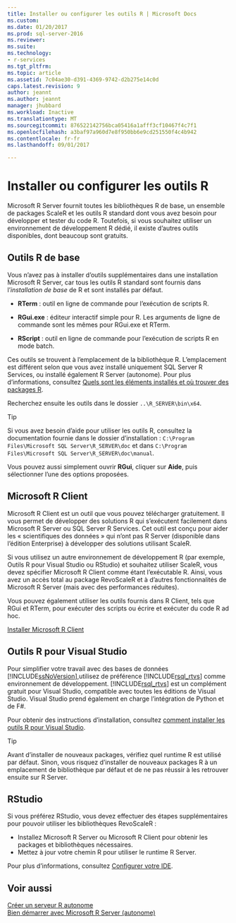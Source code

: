 ```yaml
---
title: Installer ou configurer les outils R | Microsoft Docs
ms.custom: 
ms.date: 01/20/2017
ms.prod: sql-server-2016
ms.reviewer: 
ms.suite: 
ms.technology:
- r-services
ms.tgt_pltfrm: 
ms.topic: article
ms.assetid: 7c04ae30-d391-4369-9742-d2b275e14c0d
caps.latest.revision: 9
author: jeannt
ms.author: jeannt
manager: jhubbard
ms.workload: Inactive
ms.translationtype: MT
ms.sourcegitcommit: 876522142756bca05416a1afff3cf10467f4c7f1
ms.openlocfilehash: a3baf97a960d7e8f950bb6e9cd251550f4c4b942
ms.contentlocale: fr-fr
ms.lasthandoff: 09/01/2017

---
```

# <a name="setup-or-configure-r-tools"></a>Installer ou configurer les outils R
  Microsoft R Server fournit toutes les bibliothèques R de base, un ensemble de packages ScaleR et les outils R standard dont vous avez besoin pour développer et tester du code R. Toutefois, si vous souhaitez utiliser un environnement de développement R dédié, il existe d’autres outils disponibles, dont beaucoup sont gratuits.  
  
## <a name="basic-r-tools"></a>Outils R de base  
 Vous n’avez pas à installer d’outils supplémentaires dans une installation Microsoft R Server, car tous les outils R standard sont fournis dans l’*installation de base* de R et sont installés par défaut.

-   **RTerm** : outil en ligne de commande pour l’exécution de scripts R. 
  
-   **RGui.exe** : éditeur interactif simple pour R. Les arguments de ligne de commande sont les mêmes pour RGui.exe et RTerm. 
  
-   **RScript** : outil en ligne de commande pour l’exécution de scripts R en mode batch.  

Ces outils se trouvent à l’emplacement de la bibliothèque R. L’emplacement est différent selon que vous avez installé uniquement SQL Server R Services, ou installé également R Server (autonome). Pour plus d’informations, consultez [Quels sont les éléments installés et où trouver des packages R](https://msdn.microsoft.com/library/mt695941(sql.130).aspx#Anchor_1).

Recherchez ensuite les outils dans le dossier `..\R_SERVER\bin\x64`.  

> [!TIP]  
>  Si vous avez besoin d’aide pour utiliser les outils R, consultez la documentation fournie dans le dossier d’installation : `C:\Program Files\Microsoft SQL Server\R_SERVER\doc` et dans `C:\Program Files\Microsoft SQL Server\R_SERVER\doc\manual`.  
>   
>  Vous pouvez aussi simplement ouvrir **RGui**, cliquer sur **Aide**, puis sélectionner l’une des options proposées.  

## <a name="microsoft-r-client"></a>Microsoft R Client

Microsoft R Client est un outil que vous pouvez télécharger gratuitement. Il vous permet de développer des solutions R qui s’exécutent facilement dans Microsoft R Server ou SQL Server R Services. Cet outil est conçu pour aider les « scientifiques des données » qui n’ont pas R Server (disponible dans l’édition Enterprise) à développer des solutions utilisant ScaleR. 

Si vous utilisez un autre environnement de développement R (par exemple, Outils R pour Visual Studio ou RStudio) et souhaitez utiliser ScaleR, vous devez spécifier Microsoft R Client comme étant l’exécutable R. Ainsi, vous avez un accès total au package RevoScaleR et à d’autres fonctionnalités de Microsoft R Server (mais avec des performances réduites).

Vous pouvez également utiliser les outils fournis dans R Client, tels que RGui et RTerm, pour exécuter des scripts ou écrire et exécuter du code R ad hoc.

[Installer Microsoft R Client](https://msdn.microsoft.com/microsoft-r/r-client-install)
  
##  <a name="bkmk_RTools"></a> Outils R pour Visual Studio  

 Pour simplifier votre travail avec des bases de données [!INCLUDE[ssNoVersion](../../includes/ssnoversion-md.md)],utilisez de préférence [!INCLUDE[rsql_rtvs](../../includes/rsql-rtvs-md.md)] comme environnement de développement. [!INCLUDE[rsql_rtvs](../../includes/rsql-rtvs-md.md)] est un complément gratuit pour Visual Studio, compatible avec toutes les éditions de Visual Studio. Visual Studio prend également en charge l’intégration de Python et de F#.  

 Pour obtenir des instructions d’installation, consultez [comment installer les outils R pour Visual Studio](https://docs.microsoft.com/visualstudio/rtvs/installation).

> [!TIP]
> Avant d’installer de nouveaux packages, vérifiez quel runtime R est utilisé par défaut. Sinon, vous risquez d’installer de nouveaux packages R à un emplacement de bibliothèque par défaut et de ne pas réussir à les retrouver ensuite sur R Server.


## <a name="rstudio"></a>RStudio

Si vous préférez RStudio, vous devez effectuer des étapes supplémentaires pour pouvoir utiliser les bibliothèques RevoScaleR :
- Installez Microsoft R Server ou Microsoft R Client pour obtenir les packages et bibliothèques nécessaires.
- Mettez à jour votre chemin R pour utiliser le runtime R Server.

Pour plus d’informations, consultez [Configurer votre IDE](https://msdn.microsoft.com/microsoft-r/r-client-get-started#step-2-configure-your-ide).


## <a name="see-also"></a>Voir aussi  
 [Créer un serveur R autonome](../../advanced-analytics/r-services/create-a-standalone-r-server.md)   
 [Bien démarrer avec Microsoft R Server &#40;autonome&#41;](../../advanced-analytics/r-services/getting-started-with-microsoft-r-server-standalone.md)  
  
  


